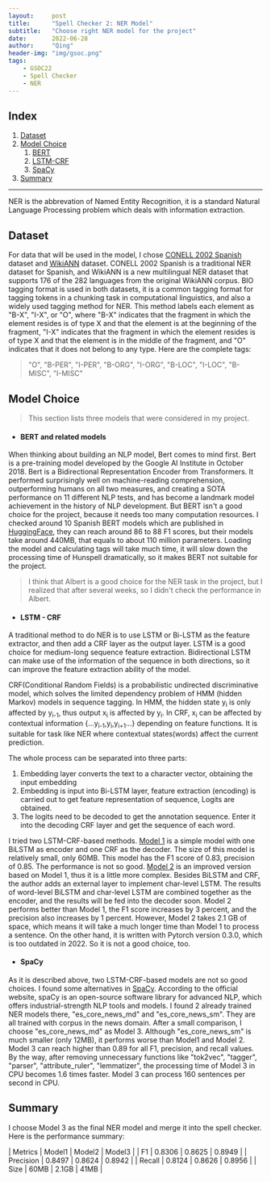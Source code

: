```yaml
---
layout:     post
title:      "Spell Checker 2: NER Model"
subtitle:   "Choose right NER model for the project"
date:       2022-06-28
author:     "Qing"
header-img: "img/gsoc.png"
tags:
    - GSOC22
    - Spell Checker
    - NER
---
```




## Index

1. [Dataset](#dataset)
2. [Model Choice](#model-choice)
	1. [BERT](#bert)
	2. [LSTM-CRF](#lstm-crf)
	3. [SpaCy](#spacy)
3. [Summary](#summary)

---

NER is the abbrevation of Named Entity Recognition, it is a standard Natural Language Processing problem which deals with information extraction. 

## Dataset
For data that will be used in the model, I chose [CONELL 2002 Spanish](https://paperswithcode.com/dataset/conll-2002) dataset and [WikiANN](https://huggingface.co/datasets/wikiann) dataset. CONELL 2002 Spanish is a traditional NER dataset for Spanish, and WikiANN is a new multilingual NER dataset that supports 176 of the 282 languages from the original WikiANN corpus. BIO tagging format is used in both datasets, it is a common tagging format for tagging tokens in a chunking task in computational linguistics, and also a widely used tagging method for NER. This method labels each element as "B-X", "I-X", or "O", where "B-X" indicates that the fragment in which the element resides is of type X and that the element is at the beginning of the fragment, "I-X" indicates that the fragment in which the element resides is of type X and that the element is in the middle of the fragment, and "O" indicates that it does not belong to any type. Here are the complete tags:
> "O", "B-PER", "I-PER", "B-ORG", "I-ORG", "B-LOC", "I-LOC", "B-MISC", "I-MISC"


## Model Choice

> This section lists three models that were considered in my project.

- #### BERT and related models
When thinking about building an NLP model, Bert comes to mind first. Bert is a pre-training model developed by the Google AI Institute in October 2018. Bert is a Bidirectional Representation Encoder from Transformers. It performed surprisingly well on machine-reading comprehension, outperforming humans on all two measures, and creating a SOTA performance on 11 different NLP tests, and has become a landmark model achievement in the history of NLP development. But BERT isn't a good choice for the project, because it needs too many computation resources. I checked around 10 Spanish BERT models which are published in [HuggingFace](https://huggingface.co/models?language=es&sort=downloads&search=BERT), they can reach around 86 to 88 F1 scores, but their models take around 440MB, that equals to about 110 million parameters. Loading the model and calculating tags will take much time, it will slow down the processing time of Hunspell dramatically, so it makes BERT not suitable for the project.

> I think that Albert is a good choice for the NER task in the project, but I realized that after several weeks, so I didn't check the performance in Albert.

- #### LSTM - CRF

A traditional method to do NER is to use LSTM or Bi-LSTM as the feature extractor, and then add a CRF layer as the output layer. LSTM is a good choice for medium-long sequence feature extraction. Bidirectional LSTM can make use of the information of the sequence in both directions, so it can improve the feature extraction ability of the model.


CRF(Conditional Random Fields) is a probabilistic undirected discriminative model, which solves the limited dependency problem of HMM (hidden Markov) models in sequence tagging. In HMM, the hidden state y<sub>i</sub> is only affected by y<sub>i-1</sub>, thus output x<sub>i</sub> is affected by y<sub>i</sub>. In CRF, x<sub>i</sub> can be affected by contextual information {...y<sub>i-1</sub>,y<sub>i</sub>,y<sub>i+1</sub>...} depending on feature functions. It is suitable for task like NER where contextual states(words) affect the current prediction. 

The whole process can be separated into three parts:
1. Embedding layer converts the text to a character vector, obtaining the input embedding 
2. Embedding is input into Bi-LSTM layer, feature extraction (encoding) is carried out to get feature representation of sequence, Logits are obtained. 
3. The logits need to be decoded to get the annotation sequence. Enter it into the decoding CRF layer and get the sequence of each word.

I tried two LSTM-CRF-based methods. [Model 1](https://github.com/threelittlemonkeys/lstm-crf-pytorch) is a simple model with one BiLSTM as encoder and one CRF as the decoder. The size of this model is relatively small, only 60MB. This model has the F1 score of 0.83, precision of 0.85. The performance is not so good. [Model 2](https://github.com/LiyuanLucasLiu/LM-LSTM-CRF) is an improved version based on Model 1, thus it is a little more complex. Besides BiLSTM and CRF, the author adds an external layer to implement char-level LSTM. The results of word-level BiLSTM and char-level LSTM are combined together as the encoder, and the results will be fed into the decoder soon. Model 2 performs better than Model 1, the F1 score increases by 3 percent, and the precision also increases by 1 percent. However, Model 2 takes 2.1 GB of space, which means it will take a much longer time than Model 1 to process a sentence. On the other hand, it is written with Pytorch version 0.3.0, which is too outdated in 2022. So it is not a good choice, too.

- #### SpaCy
As it is described above, two LSTM-CRF-based models are not so good choices. I found some alternatives in [SpaCy](https://spacy.io/). According to the official website, spaCy is an open-source software library for advanced NLP, which offers industrial-strength NLP tools and models. I found 2 already trained NER models there, "es_core_news_md" and "es_core_news_sm". They are all trained with corpus in the news domain. After a small comparison, I choose "es_core_news_md" as Model 3. Although "es_core_news_sm" is much smaller (only 12MB), it performs worse than Model1 and Model 2. Model 3 can reach higher than 0.89 for all F1, precision, and recall values. By the way, after removing unnecessary functions like "tok2vec", "tagger", "parser", "attribute_ruler", "lemmatizer", the processing time of Model 3 in CPU becomes 1.6 times faster. Model 3 can process 160 sentences per second in CPU.



## Summary

I choose Model 3 as the final NER model and merge it into the spell checker. Here is the performance summary:

| Metrics        | Model1   |  Model2  | Model3  |
| F1  | 0.8306  | 0.8625  | 0.8949 |
| Precision | 0.8497 | 0.8624 | 0.8942 |
| Recall | 0.8124 | 0.8626 | 0.8956 |
| Size | 60MB | 2.1GB | 41MB |